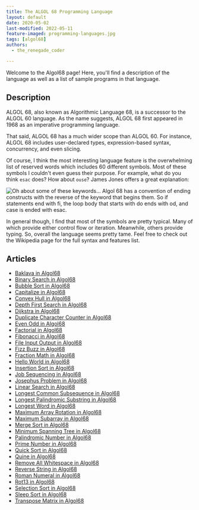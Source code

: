 ```yaml
---
title: The ALGOL 68 Programming Language
layout: default
date: 2020-05-02
last-modified: 2022-05-11
feature-imaged: programming-languages.jpg
tags: [algol68]
authors:
  - the_renegade_coder

---
```


Welcome to the Algol68 page! Here, you'll find a description of the language as well as a list of sample programs in that language.

## Description

ALGOL 68, also known as Algorithmic Language 68, is a successor to the ALGOL 60 
language. As the name suggests, ALGOL 68 first appeared in 1968 as an imperative 
programming language.

That said, ALGOL 68 has a much wider scope than ALGOL 60. For instance, ALGOL 68 
includes user-declared types, expression-based syntax, concurrency, and even slicing.

Of course, I think the most interesting language feature is the overwhelming list of 
reserved words which includes 60 different symbols. Most of these symbols I couldn't 
even guess their purpose. For example, what do you think `esac` does? How about 
`ouse`? James Jones offers a great explanation:

![Oh about some of these keywords... Algol 68 has a convention of ending constructs with the reverse of the keyword that begins them. So if statements end with fi, the loop body that starts with do ends with od, and case is ended with esac.](https://therenegadecoder.com/wp-content/uploads/2020/04/algol-keywords-explanation.png)

In general though, I find that most of the symbols are pretty typical. Many of which 
provide either control flow or iteration. Meanwhile, others provide typing. So, 
overall the language seems pretty tame. Feel free to check out the Wikipedia page 
for the full syntax and features list.


## Articles

- [Baklava in Algol68](https://sampleprograms.io/projects/baklava/algol68)
- [Binary Search in Algol68](https://sampleprograms.io/projects/binary-search/algol68)
- [Bubble Sort in Algol68](https://sampleprograms.io/projects/bubble-sort/algol68)
- [Capitalize in Algol68](https://sampleprograms.io/projects/capitalize/algol68)
- [Convex Hull in Algol68](https://sampleprograms.io/projects/convex-hull/algol68)
- [Depth First Search in Algol68](https://sampleprograms.io/projects/depth-first-search/algol68)
- [Dijkstra in Algol68](https://sampleprograms.io/projects/dijkstra/algol68)
- [Duplicate Character Counter in Algol68](https://sampleprograms.io/projects/duplicate-character-counter/algol68)
- [Even Odd in Algol68](https://sampleprograms.io/projects/even-odd/algol68)
- [Factorial in Algol68](https://sampleprograms.io/projects/factorial/algol68)
- [Fibonacci in Algol68](https://sampleprograms.io/projects/fibonacci/algol68)
- [File Input Output in Algol68](https://sampleprograms.io/projects/file-input-output/algol68)
- [Fizz Buzz in Algol68](https://sampleprograms.io/projects/fizz-buzz/algol68)
- [Fraction Math in Algol68](https://sampleprograms.io/projects/fraction-math/algol68)
- [Hello World in Algol68](https://sampleprograms.io/projects/hello-world/algol68)
- [Insertion Sort in Algol68](https://sampleprograms.io/projects/insertion-sort/algol68)
- [Job Sequencing in Algol68](https://sampleprograms.io/projects/job-sequencing/algol68)
- [Josephus Problem in Algol68](https://sampleprograms.io/projects/josephus-problem/algol68)
- [Linear Search in Algol68](https://sampleprograms.io/projects/linear-search/algol68)
- [Longest Common Subsequence in Algol68](https://sampleprograms.io/projects/longest-common-subsequence/algol68)
- [Longest Palindromic Substring in Algol68](https://sampleprograms.io/projects/longest-palindromic-substring/algol68)
- [Longest Word in Algol68](https://sampleprograms.io/projects/longest-word/algol68)
- [Maximum Array Rotation in Algol68](https://sampleprograms.io/projects/maximum-array-rotation/algol68)
- [Maximum Subarray in Algol68](https://sampleprograms.io/projects/maximum-subarray/algol68)
- [Merge Sort in Algol68](https://sampleprograms.io/projects/merge-sort/algol68)
- [Minimum Spanning Tree in Algol68](https://sampleprograms.io/projects/minimum-spanning-tree/algol68)
- [Palindromic Number in Algol68](https://sampleprograms.io/projects/palindromic-number/algol68)
- [Prime Number in Algol68](https://sampleprograms.io/projects/prime-number/algol68)
- [Quick Sort in Algol68](https://sampleprograms.io/projects/quick-sort/algol68)
- [Quine in Algol68](https://sampleprograms.io/projects/quine/algol68)
- [Remove All Whitespace in Algol68](https://sampleprograms.io/projects/remove-all-whitespace/algol68)
- [Reverse String in Algol68](https://sampleprograms.io/projects/reverse-string/algol68)
- [Roman Numeral in Algol68](https://sampleprograms.io/projects/roman-numeral/algol68)
- [Rot13 in Algol68](https://sampleprograms.io/projects/rot13/algol68)
- [Selection Sort in Algol68](https://sampleprograms.io/projects/selection-sort/algol68)
- [Sleep Sort in Algol68](https://sampleprograms.io/projects/sleep-sort/algol68)
- [Transpose Matrix in Algol68](https://sampleprograms.io/projects/transpose-matrix/algol68)
